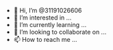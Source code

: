 - 👋 Hi, I’m @31191026606
- 👀 I’m interested in ...
- 🌱 I’m currently learning ...
- 💞️ I’m looking to collaborate on ...
- 📫 How to reach me ...

<!---
GKhanhs/GKhanhs is a ✨ special ✨ repository because its `README.md` (this file) appears on your GitHub profile.
You can click the Preview link to take a look at your changes.
--->
